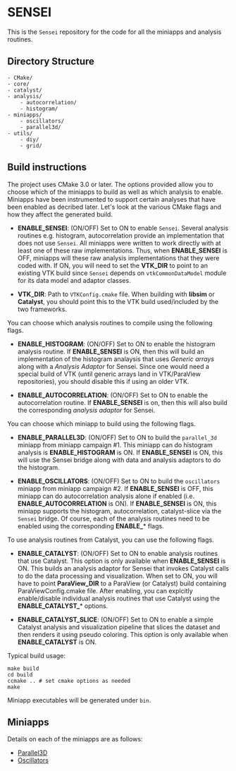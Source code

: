 SENSEI
======

This is the `Sensei` repository for the code for all the miniapps and analysis
routines.

Directory Structure
-------------------

    - CMake/
    - core/
    - catalyst/
    - analysis/
        - autocorrelation/
        - histogram/
    - miniapps/
        - oscillators/
        - parallel3d/
    - utils/
        - diy/
        - grid/

Build instructions
---------------------

The project uses CMake 3.0 or later. The options provided allow you to choose
which of the miniapps to build as well as which analysis to enable. Miniapps have
been instrumented to support certain analyses that have been enabled as decribed
later. Let's look at the various CMake flags and how they affect the generated build.

* **ENABLE_SENSEI**: (ON/OFF) Set to ON to enable `Sensei`. Several analysis routines
e.g. histogram, autocorrelation provide an implementation that does not use `Sensei`.
All miniapps were written to work directly with at least one of these raw implementations. Thus,
when **ENABLE_SENSEI** is OFF, miniapps will these raw analysis implementations that they were
coded with. If ON, you will need to set the **VTK_DIR** to point to an existing VTK build since
`Sensei` depends on `vtkCommonDataModel` module for its data model and adaptor classes.

* **VTK_DIR**: Path to `VTKConfig.cmake` file. When building with **libsim** or **Catalyst**,
you should point this to the VTK build used/included by the two frameworks.

You can choose which analysis routines to compile using the following flags.

* **ENABLE_HISTOGRAM**: (ON/OFF) Set to ON to enable the histogram analysis routine. If
**ENABLE_SENSEI** is ON, then this will build an implementation of the histogram analaysis that
uses *Generic arrays* along with a *Analysis Adaptor* for Sensei. Since one would need a special build
of VTK (until generic arrays land in VTK/ParaView repositories), you should disable this if using an older
VTK.

* **ENABLE_AUTOCORRELATION**: (ON/OFF) Set to ON to enable the autocorrelation routine.
If **ENABLE_SENSEI** is on, then this will also build the corresponding *analysis adaptor* for Sensei.

You can choose which miniapp to build using the following flags.

* **ENABLE_PARALLEL3D**: (ON/OFF) Set to ON to build the `parallel_3d` miniapp from miniapp campaign #1.
This miniapp can do histogram analysis is **ENABLE_HISTOGRAM** is ON. If **ENABLE_SENSEI** is ON, this will use the Sensei
bridge along with data and analysis adaptors to do the histogram.

* **ENABLE_OSCILLATORS**: (ON/OFF) Set to ON to build the `oscillators` miniapp from miniapp campaign #2.
If **ENABLE_SENSEI** is OFF, this miniapp can do autocorrelation analysis alone if enabled
(i.e. **ENABLE_AUTOCORRELATION** is ON). If **ENABLE_SENSEI** is ON, this miniapp supports the histogram,
autocorrelation, catalyst-slice via the `Sensei` bridge. Of course, each of the analysis routines need to be
enabled using the corresponding **ENABLE_*** flags.

To use analysis routines from Catalyst, you can use the following flags.

* **ENABLE_CATALYST**: (ON/OFF) Set to ON to enable analysis routines that use Catalyst. This option is
only available when **ENABLE_SENSEI** is ON. This builds an analysis adaptor for Sensei that invokes Catalyst calls
to do the data processing and visualization. When set to ON, you will have to point **ParaView_DIR** to a ParaView (or Catalyst) build
containing ParaViewConfig.cmake file. After enabling, you can explcitly enable/disable individual analysis routines that use Catalyst using the
**ENABLE_CATALYST_*** options.

* **ENABLE_CATALYST_SLICE**: (ON/OFF) Set to ON to enable a simple Catalyst analysis and visualization pipeline that slices the
dataset and then renders it using pseudo coloring. This option is only available when **ENABLE_CATALYST** is ON.

Typical build usage:

    make build
    cd build
    ccmake .. # set cmake options as needed
    make
    
Miniapp executables will be generated under `bin`.

Miniapps
---------
Details on each of the miniapps are as follows:

* [Parallel3D](miniapps/parallel3d/README.md)
* [Oscillators](miniapps/oscillators/README.md)

